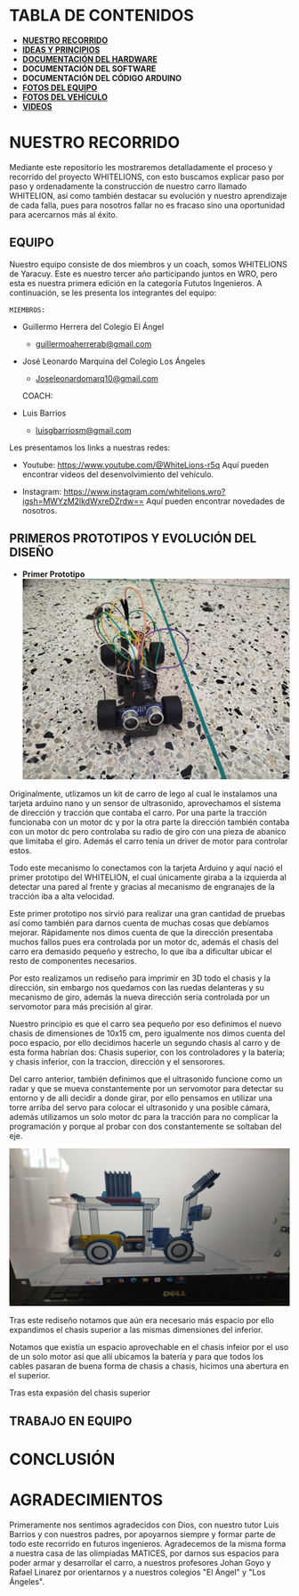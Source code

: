 # **TABLA DE CONTENIDOS** 

- [**NUESTRO RECORRIDO**](https://github.com/joseleomarquina10/WHITELIONS-REPOSITORIO-REGIONALWRO2025/tree/main?tab=readme-ov-file#nuestro-recorrido)
- [**IDEAS Y PRINCIPIOS**](https://github.com/joseleomarquina10/WHITELIONS-REPOSITORIO-REGIONALWRO2025/tree/main/OTRO#ideas-y-principios)
- [**DOCUMENTACIÓN DEL HARDWARE**](https://github.com/joseleomarquina10/WHITELIONS-REPOSITORIO-REGIONALWRO2025/tree/main/ESQUEMAS#esquemas-y-documentaci%C3%B3n-del-hardware)
- **DOCUMENTACIÓN DEL SOFTWARE**
- **DOCUMENTACIÓN DEL CÓDIGO ARDUINO**
- [**FOTOS DEL EQUIPO**](https://github.com/joseleomarquina10/WHITELIONS-REPOSITORIO-REGIONALWRO2025/tree/main/FOTOS-EQUIPO)
- [**FOTOS DEL VEHÍCULO**](https://github.com/joseleomarquina10/WHITELIONS-REPOSITORIO-REGIONALWRO2025/tree/main/FOTOS-VEH%C3%8DCULO)
- [**VIDEOS** ](https://github.com/joseleomarquina10/WHITELIONS-REPOSITORIO-REGIONALWRO2025/tree/main/VIDEO)


# **NUESTRO RECORRIDO**

Mediante este repositorio les mostraremos detalladamente el proceso y recorrido del proyecto WHITELIONS, con esto buscamos explicar paso por paso y ordenadamente la construcción de nuestro carro llamado WHITELION, así como también destacar su evolución y nuestro aprendizaje de cada falla, pues para nosotros fallar no es fracaso sino una oportunidad para acercarnos más al éxito.

## **EQUIPO** 

Nuestro equipo consiste de dos miembros y un coach, somos WHITELIONS de Yaracuy. Este es nuestro tercer año participando juntos en WRO, pero esta es nuestra primera edición en la categoría Fututos Ingenieros.  A continuación, se les presenta los integrantes del equipo:

    MIEMBROS:

-	Guillermo Herrera del Colegio El Ángel 
    - guillermoaherrerab@gmail.com

-	José Leonardo Marquina del Colegio Los Ángeles
    - Joseleonardomarq10@gmail.com

    COACH:

-	Luis Barrios
    - luisgbarriosm@gmail.com

Les presentamos los links a nuestras redes:

- Youtube: https://www.youtube.com/@WhiteLions-r5q
    Aquí pueden encontrar videos del desenvolvimiento del vehículo.


- Instagram: https://www.instagram.com/whitelions.wro?igsh=MWYzM2lkdWxreDZrdw==
    Aquí pueden encontrar novedades de nosotros.


## **PRIMEROS PROTOTIPOS Y EVOLUCIÓN DEL DISEÑO**

- **Primer Prototipo**
![PRIMER PROTOTIPO](https://github.com/joseleomarquina10/WHITELIONS-REPOSITORIO-REGIONALWRO2025/blob/main/PRIMER_PROTOTIPO.jpeg)

Originalmente, utlizamos un kit de carro de lego al cual le instalamos una tarjeta arduino nano y un sensor de ultrasonido, aprovechamos el sistema de dirección y tracción que contaba el carro. Por una parte la tracción funcionaba con un motor dc y por la otra parte la dirección también contaba con un motor dc pero controlaba su radio de giro con una pieza de abanico que limitaba el giro. Además el carro tenía un driver de motor para controlar estos.

Todo este mecanismo lo conectamos con la tarjeta Arduino y aquí nació el primer prototipo del WHITELION, el cual únicamente giraba a la izquierda al detectar una pared al frente y gracias al mecanismo de engranajes de la tracción iba a alta velocidad.

Este primer prototipo nos sirvió para realizar una gran cantidad de pruebas así como también para darnos cuenta de muchas cosas que debíamos mejorar. Rápidamente nos dimos cuenta de que la dirección presentaba muchos fallos pues era controlada por un motor dc, además el chasis del carro era demasido pequeño y estrecho, lo que iba a dificultar ubicar el resto de componentes necesarios. 

Por esto realizamos un rediseño para imprimir en 3D todo el chasis y la dirección, sin embargo nos quedamos con las ruedas delanteras y su mecanismo de giro, además la nueva dirección sería controlada por un servomotor para más precisión al girar.

Nuestro principio es que el carro sea pequeño por eso definimos el nuevo chasis de dimensiones de 10x15 cm, pero igualmente nos dimos cuenta del poco espacio, por ello decidimos hacerle un segundo chasis al carro y de esta forma habrían dos: Chasis superior, con los controladores y la batería; y chasis inferior, con la traccion, dirección y el sensorores. 

Del carro anterior, también definimos que el ultrasonido funcione como un radar y que se mueva constantemente por un servomotor para detectar su entorno y de alli decidir a donde girar, por ello pensamos en utilizar una torre arriba del servo para colocar el ultrasonido y una posible cámara, además utilizamos un solo motor dc para la tracción para no complicar la programación y porque al probar con dos constantemente se soltaban del eje.

![PRIMER_MODELO_TINTERCAD](https://github.com/joseleomarquina10/WHITELIONS-REPOSITORIO-REGIONALWRO2025/blob/main/PRIMER_MODELO_TINKERCAD.jpeg)

Tras este rediseño notamos que aún era necesario más espacio por ello expandimos el chasis superior a las mismas dimensiones del inferior. 

Notamos que existía un espacio aprovechable en el chasis infeior por el uso de un solo motor así que allí ubicamos la batería y para que todos los cables pasaran de buena forma de chasis a chasis, hicimos una abertura en el superior.

Tras esta expasión del chasis superior 


## **TRABAJO EN EQUIPO**


# **CONCLUSIÓN**


# **AGRADECIMIENTOS**

Primeramente nos sentimos agradecidos con Dios, con nuestro tutor Luis Barrios y con nuestros padres, por apoyarnos siempre y formar parte de todo este recorrido en futuros ingenieros. Agradecemos de la misma forma a nuestra casa de las olimpiadas MATICES, por darnos sus espacios para poder armar y desarrollar el carro, a nuestros profesores Johan Goyo y Rafael Linarez por orientarnos y a nuestros colegios "El Ángel" y "Los Ángeles".
